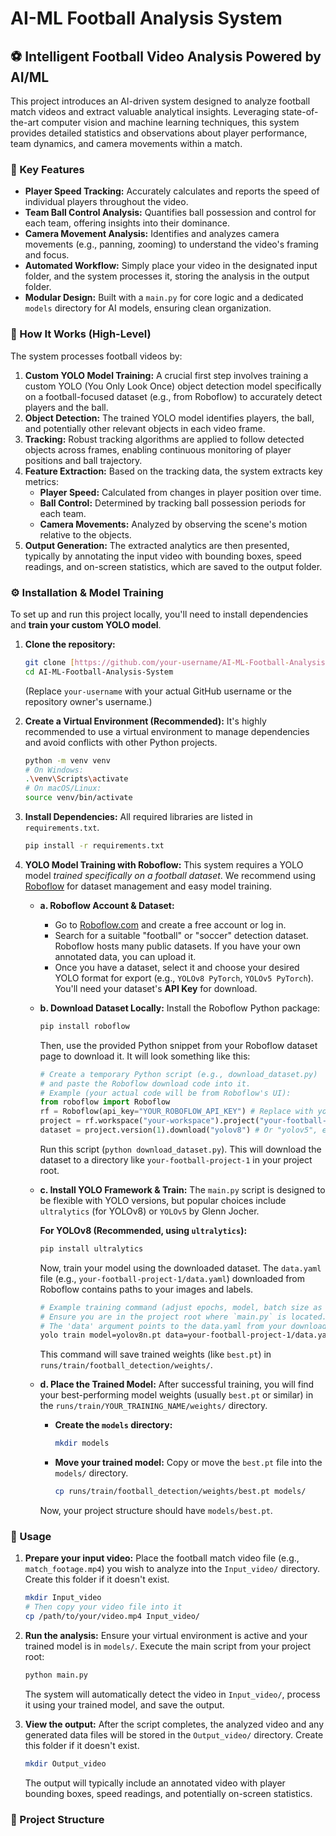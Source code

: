 # AI-ML Football Analysis System

## ⚽ Intelligent Football Video Analysis Powered by AI/ML

This project introduces an AI-driven system designed to analyze football match videos and extract valuable analytical insights. Leveraging state-of-the-art computer vision and machine learning techniques, this system provides detailed statistics and observations about player performance, team dynamics, and camera movements within a match.

### 🚀 Key Features

* **Player Speed Tracking:** Accurately calculates and reports the speed of individual players throughout the video.
* **Team Ball Control Analysis:** Quantifies ball possession and control for each team, offering insights into their dominance.
* **Camera Movement Analysis:** Identifies and analyzes camera movements (e.g., panning, zooming) to understand the video's framing and focus.
* **Automated Workflow:** Simply place your video in the designated input folder, and the system processes it, storing the analysis in the output folder.
* **Modular Design:** Built with a `main.py` for core logic and a dedicated `models` directory for AI models, ensuring clean organization.

### 🎥 How It Works (High-Level)

The system processes football videos by:

1.  **Custom YOLO Model Training:** A crucial first step involves training a custom YOLO (You Only Look Once) object detection model specifically on a football-focused dataset (e.g., from Roboflow) to accurately detect players and the ball.
2.  **Object Detection:** The trained YOLO model identifies players, the ball, and potentially other relevant objects in each video frame.
3.  **Tracking:** Robust tracking algorithms are applied to follow detected objects across frames, enabling continuous monitoring of player positions and ball trajectory.
4.  **Feature Extraction:** Based on the tracking data, the system extracts key metrics:
    * **Player Speed:** Calculated from changes in player position over time.
    * **Ball Control:** Determined by tracking ball possession periods for each team.
    * **Camera Movements:** Analyzed by observing the scene's motion relative to the objects.
5.  **Output Generation:** The extracted analytics are then presented, typically by annotating the input video with bounding boxes, speed readings, and on-screen statistics, which are saved to the output folder.

### ⚙️ Installation & Model Training

To set up and run this project locally, you'll need to install dependencies and **train your custom YOLO model**.

1.  **Clone the repository:**
    ```bash
    git clone [https://github.com/your-username/AI-ML-Football-Analysis-System.git](https://github.com/your-username/AI-ML-Football-Analysis-System.git)
    cd AI-ML-Football-Analysis-System
    ```
    (Replace `your-username` with your actual GitHub username or the repository owner's username.)

2.  **Create a Virtual Environment (Recommended):**
    It's highly recommended to use a virtual environment to manage dependencies and avoid conflicts with other Python projects.
    ```bash
    python -m venv venv
    # On Windows:
    .\venv\Scripts\activate
    # On macOS/Linux:
    source venv/bin/activate
    ```

3.  **Install Dependencies:**
    All required libraries are listed in `requirements.txt`.
    ```bash
    pip install -r requirements.txt
    ```

4.  **YOLO Model Training with Roboflow:**
    This system requires a YOLO model *trained specifically on a football dataset*. We recommend using [Roboflow](https://roboflow.com/) for dataset management and easy model training.

    * **a. Roboflow Account & Dataset:**
        * Go to [Roboflow.com](https://roboflow.com/) and create a free account or log in.
        * Search for a suitable "football" or "soccer" detection dataset. Roboflow hosts many public datasets. If you have your own annotated data, you can upload it.
        * Once you have a dataset, select it and choose your desired YOLO format for export (e.g., `YOLOv8 PyTorch`, `YOLOv5 PyTorch`). You'll need your dataset's **API Key** for download.

    * **b. Download Dataset Locally:**
        Install the Roboflow Python package:
        ```bash
        pip install roboflow
        ```
        Then, use the provided Python snippet from your Roboflow dataset page to download it. It will look something like this:
        ```python
        # Create a temporary Python script (e.g., download_dataset.py)
        # and paste the Roboflow download code into it.
        # Example (your actual code will be from Roboflow's UI):
        from roboflow import Roboflow
        rf = Roboflow(api_key="YOUR_ROBOFLOW_API_KEY") # Replace with your actual API key
        project = rf.workspace("your-workspace").project("your-football-project")
        dataset = project.version(1).download("yolov8") # Or "yolov5", etc.
        ```
        Run this script (`python download_dataset.py`). This will download the dataset to a directory like `your-football-project-1` in your project root.

    * **c. Install YOLO Framework & Train:**
        The `main.py` script is designed to be flexible with YOLO versions, but popular choices include `ultralytics` (for YOLOv8) or `YOLOv5` by Glenn Jocher.

        **For YOLOv8 (Recommended, using `ultralytics`):**
        ```bash
        pip install ultralytics
        ```
        Now, train your model using the downloaded dataset. The `data.yaml` file (e.g., `your-football-project-1/data.yaml`) downloaded from Roboflow contains paths to your images and labels.
        ```bash
        # Example training command (adjust epochs, model, batch size as needed)
        # Ensure you are in the project root where `main.py` is located.
        # The 'data' argument points to the data.yaml from your downloaded dataset.
        yolo train model=yolov8n.pt data=your-football-project-1/data.yaml epochs=50 imgsz=640 project=runs/train name=football_detection
        ```
        This command will save trained weights (like `best.pt`) in `runs/train/football_detection/weights/`.

    * **d. Place the Trained Model:**
        After successful training, you will find your best-performing model weights (usually `best.pt` or similar) in the `runs/train/YOUR_TRAINING_NAME/weights/` directory.

        * **Create the `models` directory:**
            ```bash
            mkdir models
            ```
        * **Move your trained model:** Copy or move the `best.pt` file into the `models/` directory.
            ```bash
            cp runs/train/football_detection/weights/best.pt models/
            ```
        Now, your project structure should have `models/best.pt`.

### 🚀 Usage

1.  **Prepare your input video:**
    Place the football match video file (e.g., `match_footage.mp4`) you wish to analyze into the `Input_video/` directory. Create this folder if it doesn't exist.
    ```bash
    mkdir Input_video
    # Then copy your video file into it
    cp /path/to/your/video.mp4 Input_video/
    ```

2.  **Run the analysis:**
    Ensure your virtual environment is active and your trained model is in `models/`.
    Execute the main script from your project root:
    ```bash
    python main.py
    ```
    The system will automatically detect the video in `Input_video/`, process it using your trained model, and save the output.

3.  **View the output:**
    After the script completes, the analyzed video and any generated data files will be stored in the `Output_video/` directory. Create this folder if it doesn't exist.
    ```bash
    mkdir Output_video
    ```
    The output will typically include an annotated video with player bounding boxes, speed readings, and potentially on-screen statistics.

### 📂 Project Structure
